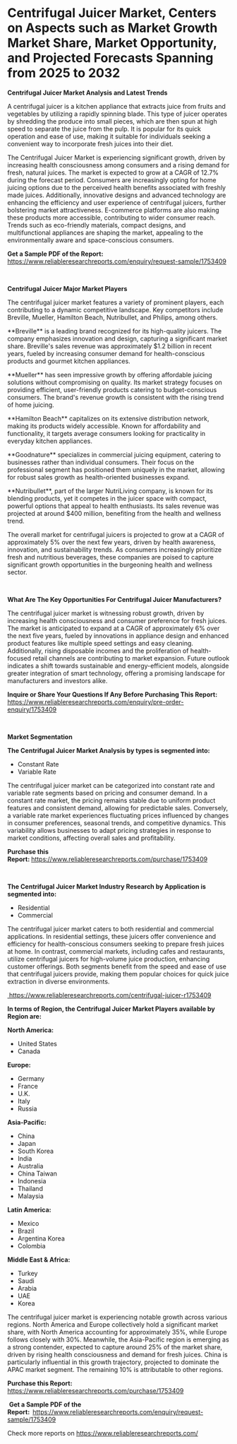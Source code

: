 <p><h1>Centrifugal Juicer Market, Centers on Aspects such as Market Growth Market Share, Market Opportunity, and Projected Forecasts Spanning from 2025 to 2032</h1></p><p><strong>Centrifugal Juicer Market Analysis and Latest Trends</strong></p>
<p><p>A centrifugal juicer is a kitchen appliance that extracts juice from fruits and vegetables by utilizing a rapidly spinning blade. This type of juicer operates by shredding the produce into small pieces, which are then spun at high speed to separate the juice from the pulp. It is popular for its quick operation and ease of use, making it suitable for individuals seeking a convenient way to incorporate fresh juices into their diet.</p><p>The Centrifugal Juicer Market is experiencing significant growth, driven by increasing health consciousness among consumers and a rising demand for fresh, natural juices. The market is expected to grow at a CAGR of 12.7% during the forecast period. Consumers are increasingly opting for home juicing options due to the perceived health benefits associated with freshly made juices. Additionally, innovative designs and advanced technology are enhancing the efficiency and user experience of centrifugal juicers, further bolstering market attractiveness. E-commerce platforms are also making these products more accessible, contributing to wider consumer reach. Trends such as eco-friendly materials, compact designs, and multifunctional appliances are shaping the market, appealing to the environmentally aware and space-conscious consumers.</p></p>
<p><strong>Get a Sample PDF of the Report:&nbsp;</strong> <a href="https://www.reliableresearchreports.com/enquiry/request-sample/1753409?utm_campaign=2797&utm_medium=2&utm_source=Github&utm_content=ia&utm_term=04042025&utm_id=centrifugal-juicer">https://www.reliableresearchreports.com/enquiry/request-sample/1753409</a></p>
<p>&nbsp;</p>
<p><strong>Centrifugal Juicer Major Market Players</strong></p>
<p><p>The centrifugal juicer market features a variety of prominent players, each contributing to a dynamic competitive landscape. Key competitors include Breville, Mueller, Hamilton Beach, Nutribullet, and Philips, among others.</p><p>**Breville** is a leading brand recognized for its high-quality juicers. The company emphasizes innovation and design, capturing a significant market share. Breville's sales revenue was approximately $1.2 billion in recent years, fueled by increasing consumer demand for health-conscious products and gourmet kitchen appliances.</p><p>**Mueller** has seen impressive growth by offering affordable juicing solutions without compromising on quality. Its market strategy focuses on providing efficient, user-friendly products catering to budget-conscious consumers. The brand's revenue growth is consistent with the rising trend of home juicing.</p><p>**Hamilton Beach** capitalizes on its extensive distribution network, making its products widely accessible. Known for affordability and functionality, it targets average consumers looking for practicality in everyday kitchen appliances.</p><p>**Goodnature** specializes in commercial juicing equipment, catering to businesses rather than individual consumers. Their focus on the professional segment has positioned them uniquely in the market, allowing for robust sales growth as health-oriented businesses expand.</p><p>**Nutribullet**, part of the larger NutriLiving company, is known for its blending products, yet it competes in the juicer space with compact, powerful options that appeal to health enthusiasts. Its sales revenue was projected at around $400 million, benefiting from the health and wellness trend.</p><p>The overall market for centrifugal juicers is projected to grow at a CAGR of approximately 5% over the next few years, driven by health awareness, innovation, and sustainability trends. As consumers increasingly prioritize fresh and nutritious beverages, these companies are poised to capture significant growth opportunities in the burgeoning health and wellness sector.</p></p>
<p>&nbsp;</p>
<p><strong>What Are The Key Opportunities For Centrifugal Juicer Manufacturers?</strong></p>
<p><p>The centrifugal juicer market is witnessing robust growth, driven by increasing health consciousness and consumer preference for fresh juices. The market is anticipated to expand at a CAGR of approximately 6% over the next five years, fueled by innovations in appliance design and enhanced product features like multiple speed settings and easy cleaning. Additionally, rising disposable incomes and the proliferation of health-focused retail channels are contributing to market expansion. Future outlook indicates a shift towards sustainable and energy-efficient models, alongside greater integration of smart technology, offering a promising landscape for manufacturers and investors alike.</p></p>
<p><strong>Inquire or Share Your Questions If Any Before Purchasing This Report:</strong> <a href="https://www.reliableresearchreports.com/enquiry/pre-order-enquiry/1753409?utm_campaign=2797&utm_medium=2&utm_source=Github&utm_content=ia&utm_term=04042025&utm_id=centrifugal-juicer">https://www.reliableresearchreports.com/enquiry/pre-order-enquiry/1753409</a></p>
<p>&nbsp;</p>
<p><strong>Market Segmentation</strong></p>
<p><strong>The Centrifugal Juicer Market Analysis by types is segmented into:</strong></p>
<p><ul><li>Constant Rate</li><li>Variable Rate</li></ul></p>
<p><p>The centrifugal juicer market can be categorized into constant rate and variable rate segments based on pricing and consumer demand. In a constant rate market, the pricing remains stable due to uniform product features and consistent demand, allowing for predictable sales. Conversely, a variable rate market experiences fluctuating prices influenced by changes in consumer preferences, seasonal trends, and competitive dynamics. This variability allows businesses to adapt pricing strategies in response to market conditions, affecting overall sales and profitability.</p></p>
<p><strong>Purchase this Report:&nbsp;</strong><a href="https://www.reliableresearchreports.com/purchase/1753409?utm_campaign=2797&utm_medium=2&utm_source=Github&utm_content=ia&utm_term=04042025&utm_id=centrifugal-juicer">https://www.reliableresearchreports.com/purchase/1753409</a></p>
<p>&nbsp;</p>
<p><strong>The Centrifugal Juicer Market Industry Research by Application is segmented into:</strong></p>
<p><ul><li>Residential</li><li>Commercial</li></ul></p>
<p><p>The centrifugal juicer market caters to both residential and commercial applications. In residential settings, these juicers offer convenience and efficiency for health-conscious consumers seeking to prepare fresh juices at home. In contrast, commercial markets, including cafes and restaurants, utilize centrifugal juicers for high-volume juice production, enhancing customer offerings. Both segments benefit from the speed and ease of use that centrifugal juicers provide, making them popular choices for quick juice extraction in diverse environments.</p></p>
<p><a href="https://www.reliableresearchreports.com/centrifugal-juicer-r1753409?utm_campaign=2797&utm_medium=2&utm_source=Github&utm_content=ia&utm_term=04042025&utm_id=centrifugal-juicer">&nbsp;https://www.reliableresearchreports.com/centrifugal-juicer-r1753409</a></p>
<p><strong>In terms of Region, the Centrifugal Juicer Market Players available by Region are:</strong></p>
<p>
    <p> <strong> North America: </strong>
        <ul>
            <li>United States</li>
            <li>Canada</li>
        </ul>
        </p> 
    <p> <strong> Europe: </strong>
        <ul>
            <li>Germany</li>
            <li>France</li>
            <li>U.K.</li>
            <li>Italy</li>
            <li>Russia</li>
        </ul>
        </p> 
    <p> <strong> Asia-Pacific: </strong>
        <ul>
            <li>China</li>
            <li>Japan</li>
            <li>South Korea</li>
            <li>India</li>
            <li>Australia</li>
            <li>China Taiwan</li>
            <li>Indonesia</li>
            <li>Thailand</li>
            <li>Malaysia</li>
        </ul>
        </p> 
    <p> <strong> Latin America: </strong>
        <ul>
            <li>Mexico</li>
            <li>Brazil</li>
            <li>Argentina Korea</li>
            <li>Colombia</li>
        </ul>
        </p> 
    <p> <strong> Middle East & Africa: </strong>
        <ul>
            <li>Turkey</li>
            <li>Saudi</li>
            <li>Arabia</li>
            <li>UAE</li>
            <li>Korea</li>
        </ul>
    </p>
    </p>
<p><p>The centrifugal juicer market is experiencing notable growth across various regions. North America and Europe collectively hold a significant market share, with North America accounting for approximately 35%, while Europe follows closely with 30%. Meanwhile, the Asia-Pacific region is emerging as a strong contender, expected to capture around 25% of the market share, driven by rising health consciousness and demand for fresh juices. China is particularly influential in this growth trajectory, projected to dominate the APAC market segment. The remaining 10% is attributable to other regions.</p></p>
<p><strong>Purchase this Report: </strong><a href="https://www.reliableresearchreports.com/purchase/1753409?utm_campaign=2797&utm_medium=2&utm_source=Github&utm_content=ia&utm_term=04042025&utm_id=centrifugal-juicer">https://www.reliableresearchreports.com/purchase/1753409</a></p>
<p>&nbsp;<strong>Get a Sample PDF of the Report:&nbsp;&nbsp;</strong><a href="https://www.reliableresearchreports.com/enquiry/request-sample/1753409?utm_campaign=2797&utm_medium=2&utm_source=Github&utm_content=ia&utm_term=04042025&utm_id=centrifugal-juicer">https://www.reliableresearchreports.com/enquiry/request-sample/1753409</a></p>
<p><strong></strong></p>
<p>Check more reports on <a href="https://www.reliableresearchreports.com/?utm_campaign=2797&utm_medium=2&utm_source=Github&utm_content=ia&utm_term=04042025&utm_id=centrifugal-juicer">https://www.reliableresearchreports.com/</a></p>
